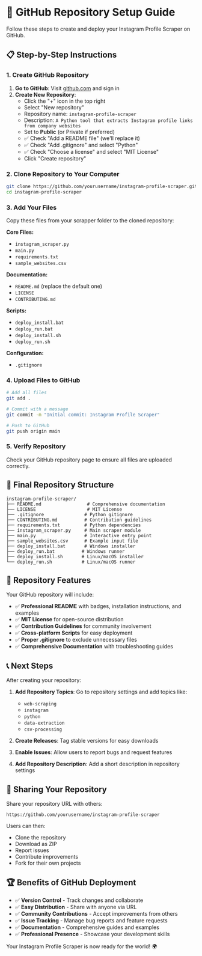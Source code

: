 # 🚀 GitHub Repository Setup Guide

Follow these steps to create and deploy your Instagram Profile Scraper on GitHub.

## 📋 Step-by-Step Instructions

### 1. Create GitHub Repository

1. **Go to GitHub**: Visit [github.com](https://github.com) and sign in
2. **Create New Repository**:
   - Click the "+" icon in the top right
   - Select "New repository"
   - Repository name: `instagram-profile-scraper`
   - Description: `A Python tool that extracts Instagram profile links from company websites`
   - Set to **Public** (or Private if preferred)
   - ✅ Check "Add a README file" (we'll replace it)
   - ✅ Check "Add .gitignore" and select "Python"
   - ✅ Check "Choose a license" and select "MIT License"
   - Click "Create repository"

### 2. Clone Repository to Your Computer

```bash
git clone https://github.com/yourusername/instagram-profile-scraper.git
cd instagram-profile-scraper
```

### 3. Add Your Files

Copy these files from your scrapper folder to the cloned repository:

**Core Files:**
- `instagram_scraper.py`
- `main.py`
- `requirements.txt`
- `sample_websites.csv`

**Documentation:**
- `README.md` (replace the default one)
- `LICENSE`
- `CONTRIBUTING.md`

**Scripts:**
- `deploy_install.bat`
- `deploy_run.bat`
- `deploy_install.sh`
- `deploy_run.sh`

**Configuration:**
- `.gitignore`

### 4. Upload Files to GitHub

```bash
# Add all files
git add .

# Commit with a message
git commit -m "Initial commit: Instagram Profile Scraper"

# Push to GitHub
git push origin main
```

### 5. Verify Repository

Check your GitHub repository page to ensure all files are uploaded correctly.

## 📁 Final Repository Structure

```
instagram-profile-scraper/
├── README.md                 # Comprehensive documentation
├── LICENSE                   # MIT License
├── .gitignore               # Python gitignore
├── CONTRIBUTING.md          # Contribution guidelines
├── requirements.txt         # Python dependencies
├── instagram_scraper.py     # Main scraper module
├── main.py                  # Interactive entry point
├── sample_websites.csv      # Example input file
├── deploy_install.bat       # Windows installer
├── deploy_run.bat          # Windows runner
├── deploy_install.sh       # Linux/macOS installer
└── deploy_run.sh           # Linux/macOS runner
```

## 🎯 Repository Features

Your GitHub repository will include:

- ✅ **Professional README** with badges, installation instructions, and examples
- ✅ **MIT License** for open-source distribution
- ✅ **Contribution Guidelines** for community involvement
- ✅ **Cross-platform Scripts** for easy deployment
- ✅ **Proper .gitignore** to exclude unnecessary files
- ✅ **Comprehensive Documentation** with troubleshooting guides

## 📞 Next Steps

After creating your repository:

1. **Add Repository Topics**: Go to repository settings and add topics like:
   - `web-scraping`
   - `instagram`
   - `python`
   - `data-extraction`
   - `csv-processing`

2. **Create Releases**: Tag stable versions for easy downloads

3. **Enable Issues**: Allow users to report bugs and request features

4. **Add Repository Description**: Add a short description in repository settings

## 🔗 Sharing Your Repository

Share your repository URL with others:
```
https://github.com/yourusername/instagram-profile-scraper
```

Users can then:
- Clone the repository
- Download as ZIP
- Report issues
- Contribute improvements
- Fork for their own projects

## 🏆 Benefits of GitHub Deployment

- ✅ **Version Control** - Track changes and collaborate
- ✅ **Easy Distribution** - Share with anyone via URL
- ✅ **Community Contributions** - Accept improvements from others
- ✅ **Issue Tracking** - Manage bug reports and feature requests
- ✅ **Documentation** - Comprehensive guides and examples
- ✅ **Professional Presence** - Showcase your development skills

Your Instagram Profile Scraper is now ready for the world! 🌍
